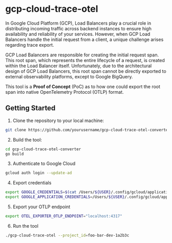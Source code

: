 # gcp-cloud-trace-otel

In Google Cloud Platform (GCP), Load Balancers play a crucial role in distributing incoming traffic across backend instances to ensure high availability and reliability of your services. However, when GCP Load Balancers handle the initial request from a client, a unique challenge arises regarding trace export.

GCP Load Balancers are responsible for creating the initial request span. This root span, which represents the entire lifecycle of a request, is created within the Load Balancer itself. Unfortunately, due to the architectural design of GCP Load Balancers, this root span cannot be directly exported to external observability platforms, except to Google BigQuery.

This tool is a **Proof of Concept** (PoC) as to how one could export the root span into native OpenTelemetry Protocol (OTLP) format.

## Getting Started

1. Clone the repository to your local machine:

```sh
git clone https://github.com/yourusername/gcp-cloud-trace-otel-converter.git
```

2. Build the tool:

```sh
cd gcp-cloud-trace-otel-converter
go build
```

3. Authenticate to Google Cloud

```sh
gcloud auth login --update-ad
```

4. Export credentials

```sh
export GOOGLE_CREDENTIALS=$(cat /Users/${USER}/.config/gcloud/application_default_credentials.json)
export GOOGLE_APPLICATION_CREDENTIALS=/Users/${USER}/.config/gcloud/application_default_credentials.json
```

5. Export your OTLP endpoint

```sh
export OTEL_EXPORTER_OTLP_ENDPOINT="localhost:4317"
```

6. Run the tool

```sh
./gcp-cloud-trace-otel --project_id=foo-bar-dev-1a2b3c
```
